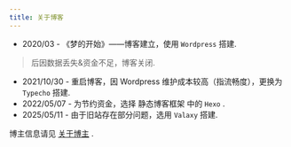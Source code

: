 ```yaml
---
title: 关于博客
---
```


- 2020/03 - 《梦的开始》——博客建立，使用 `Wordpress` 搭建.
> 后因数据丢失&资金不足，博客关闭.

- 2021/10/30 - 重启博客，因 Wordpress 维护成本较高（指流畅度），更换为 `Typecho` 搭建.
- 2022/05/07 - 为节约资金，选择 静态博客框架 中的 `Hexo` .
- 2025/05/11 - 由于旧站存在部分问题，选用 `Valaxy` 搭建.

博主信息请见 [关于博主](https://blog.dmoe.top/about/) .